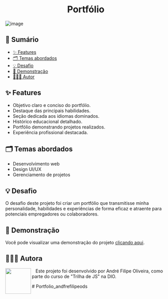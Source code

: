 <h1 align="center">Portfólio</h1>

![image](https://github.com/andrefods1993/Portfolio_andfrefilipeods/assets/132412680/4fe35abd-f211-4fdd-8159-b4a4a7899ee4)

## 📎 Sumário

- [✨ Features](#features)
- [🗂️ Temas abordados](#topics)
- [💡 Desafio](#challenges)
- [🚀 Demonstração](#demo)
- [🧑🏾‍💻 Autor](#author)

<h2 id="features">✨ Features</h2>

- Objetivo claro e conciso do portfólio.
- Destaque das principais habilidades.
- Seção dedicada aos idiomas dominados.
- Histórico educacional detalhado.
- Portfólio demonstrando projetos realizados.
- Experiência profissional destacada.

<h2 id="topics">🗂️ Temas abordados</h2>

- Desenvolvimento web
- Design UI/UX
- Gerenciamento de projetos

<h2 id="challenges">💡 Desafio</h2>

O desafio deste projeto foi criar um portfólio que transmitisse minha personalidade, habilidades e experiências de forma eficaz e atraente para potenciais empregadores ou colaboradores.

<h2 id="demo">🚀 Demonstração</h2>

Você pode visualizar uma demonstração do projeto [clicando aqui](https://andrefods1993.github.io/Portfolio_andfrefilipeods/).

<h2 id="author">🧑🏾‍💻 Autora</h2>

<p>
    <img align=left margin=10 width=80 src="https://avatars.githubusercontent.com/u/132412680?v=4"/>
    <p>&nbsp&nbsp&nbspEste projeto foi desenvolvido por André Filipe Oliveira, como parte do curso de "Trilha de JS" na DIO.<br>
</p>
# Portfolio_andfrefilipeods

